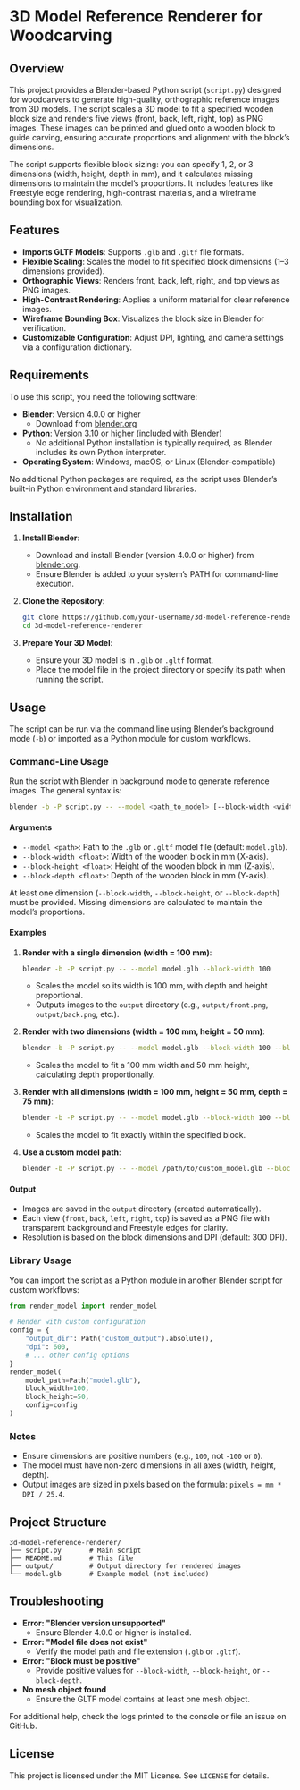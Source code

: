 # 3D Model Reference Renderer for Woodcarving

## Overview

This project provides a Blender-based Python script (`script.py`) designed for woodcarvers to generate high-quality, orthographic reference images from 3D models. The script scales a 3D model to fit a specified wooden block size and renders five views (front, back, left, right, top) as PNG images. These images can be printed and glued onto a wooden block to guide carving, ensuring accurate proportions and alignment with the block’s dimensions.

The script supports flexible block sizing: you can specify 1, 2, or 3 dimensions (width, height, depth in mm), and it calculates missing dimensions to maintain the model’s proportions. It includes features like Freestyle edge rendering, high-contrast materials, and a wireframe bounding box for visualization.

## Features

- **Imports GLTF Models**: Supports `.glb` and `.gltf` file formats.
- **Flexible Scaling**: Scales the model to fit specified block dimensions (1–3 dimensions provided).
- **Orthographic Views**: Renders front, back, left, right, and top views as PNG images.
- **High-Contrast Rendering**: Applies a uniform material for clear reference images.
- **Wireframe Bounding Box**: Visualizes the block size in Blender for verification.
- **Customizable Configuration**: Adjust DPI, lighting, and camera settings via a configuration dictionary.

## Requirements

To use this script, you need the following software:

- **Blender**: Version 4.0.0 or higher
  - Download from [blender.org](https://www.blender.org/download/)
- **Python**: Version 3.10 or higher (included with Blender)
  - No additional Python installation is typically required, as Blender includes its own Python interpreter.
- **Operating System**: Windows, macOS, or Linux (Blender-compatible)

No additional Python packages are required, as the script uses Blender’s built-in Python environment and standard libraries.

## Installation

1. **Install Blender**:
   - Download and install Blender (version 4.0.0 or higher) from [blender.org](https://www.blender.org/download/).
   - Ensure Blender is added to your system’s PATH for command-line execution.

2. **Clone the Repository**:
   ```bash
   git clone https://github.com/your-username/3d-model-reference-renderer.git
   cd 3d-model-reference-renderer
   ```

3. **Prepare Your 3D Model**:
   - Ensure your 3D model is in `.glb` or `.gltf` format.
   - Place the model file in the project directory or specify its path when running the script.

## Usage

The script can be run via the command line using Blender’s background mode (`-b`) or imported as a Python module for custom workflows.

### Command-Line Usage

Run the script with Blender in background mode to generate reference images. The general syntax is:

```bash
blender -b -P script.py -- --model <path_to_model> [--block-width <width>] [--block-height <height>] [--block-depth <depth>]
```

#### Arguments
- `--model <path>`: Path to the `.glb` or `.gltf` model file (default: `model.glb`).
- `--block-width <float>`: Width of the wooden block in mm (X-axis).
- `--block-height <float>`: Height of the wooden block in mm (Z-axis).
- `--block-depth <float>`: Depth of the wooden block in mm (Y-axis).

At least one dimension (`--block-width`, `--block-height`, or `--block-depth`) must be provided. Missing dimensions are calculated to maintain the model’s proportions.

#### Examples

1. **Render with a single dimension (width = 100 mm)**:
   ```bash
   blender -b -P script.py -- --model model.glb --block-width 100
   ```
   - Scales the model so its width is 100 mm, with depth and height proportional.
   - Outputs images to the `output` directory (e.g., `output/front.png`, `output/back.png`, etc.).

2. **Render with two dimensions (width = 100 mm, height = 50 mm)**:
   ```bash
   blender -b -P script.py -- --model model.glb --block-width 100 --block-height 50
   ```
   - Scales the model to fit a 100 mm width and 50 mm height, calculating depth proportionally.

3. **Render with all dimensions (width = 100 mm, height = 50 mm, depth = 75 mm)**:
   ```bash
   blender -b -P script.py -- --model model.glb --block-width 100 --block-height 50 --block-depth 75
   ```
   - Scales the model to fit exactly within the specified block.

4. **Use a custom model path**:
   ```bash
   blender -b -P script.py -- --model /path/to/custom_model.glb --block-width 120
   ```

#### Output
- Images are saved in the `output` directory (created automatically).
- Each view (`front`, `back`, `left`, `right`, `top`) is saved as a PNG file with transparent background and Freestyle edges for clarity.
- Resolution is based on the block dimensions and DPI (default: 300 DPI).

### Library Usage

You can import the script as a Python module in another Blender script for custom workflows:

```python
from render_model import render_model

# Render with custom configuration
config = {
    "output_dir": Path("custom_output").absolute(),
    "dpi": 600,
    # ... other config options
}
render_model(
    model_path=Path("model.glb"),
    block_width=100,
    block_height=50,
    config=config
)
```

### Notes
- Ensure dimensions are positive numbers (e.g., `100`, not `-100` or `0`).
- The model must have non-zero dimensions in all axes (width, height, depth).
- Output images are sized in pixels based on the formula: `pixels = mm * DPI / 25.4`.

## Project Structure

```
3d-model-reference-renderer/
├── script.py       # Main script
├── README.md       # This file
├── output/         # Output directory for rendered images
└── model.glb       # Example model (not included)
```

## Troubleshooting

- **Error: "Blender version unsupported"**
  - Ensure Blender 4.0.0 or higher is installed.
- **Error: "Model file does not exist"**
  - Verify the model path and file extension (`.glb` or `.gltf`).
- **Error: "Block <dimension> must be positive"**
  - Provide positive values for `--block-width`, `--block-height`, or `--block-depth`.
- **No mesh object found**
  - Ensure the GLTF model contains at least one mesh object.

For additional help, check the logs printed to the console or file an issue on GitHub.

## License

This project is licensed under the MIT License. See `LICENSE` for details.